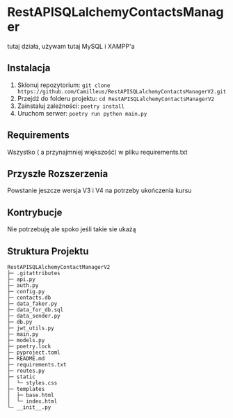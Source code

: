 # RestAPISQLalchemyContactsManager

tutaj działa, używam tutaj MySQL i XAMPP'a

## Instalacja

1. Sklonuj repozytorium: `git clone https://github.com/Camilleus/RestAPISQLalchemyContactsManagerV2.git`
2. Przejdź do folderu projektu: `cd RestAPISQLalchemyContactsManagerV2`
3. Zainstaluj zależności: `poetry install`
4. Uruchom serwer: `poetry run python main.py`

## Requirements

Wszystko ( a przynajmniej większość) w pliku requirements.txt

## Przyszłe Rozszerzenia

Powstanie jeszcze wersja V3 i V4 na potrzeby ukończenia kursu

## Kontrybucje

Nie potrzebuję ale spoko jeśli takie sie ukażą

## Struktura Projektu

```
RestAPISQLAlchemyContactManagerV2
├─ .gitattributes
├─ api.py
├─ auth.py
├─ config.py
├─ contacts.db
├─ data_faker.py
├─ data_for_db.sql
├─ data_sender.py
├─ db.py
├─ jwt_utils.py
├─ main.py
├─ models.py
├─ poetry.lock
├─ pyproject.toml
├─ README.md
├─ requirements.txt
├─ routes.py
├─ static
│  └─ styles.css
├─ templates
│  ├─ base.html
│  └─ index.html
└─ __init__.py
```
